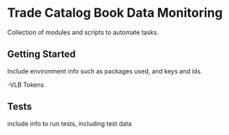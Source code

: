 # Trade Catalog Book Data Monitoring

Collection of modules and scripts to automate tasks. 

## Getting Started

Include environment info such as packages used, and keys and ids.

-VLB Tokens

## Tests

include info to run tests, including test data

